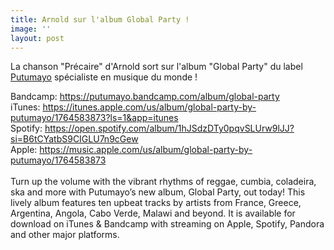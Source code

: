 ```yaml
---
title: Arnold sur l'album Global Party !
image: ''
layout: post
---
```

La chanson "Précaire" d'Arnold sort sur l'album "Global Party" du label [Putumayo](www.putumayo.com/global-party) spécialiste en musique du monde !

Bandcamp: <https://putumayo.bandcamp.com/album/global-party>\
iTunes: <https://itunes.apple.com/us/album/global-party-by-putumayo/1764583873?ls=1&app=itunes>\
Spotify: <https://open.spotify.com/album/1hJSdzDTy0pqvSLUrw9lJJ?si=B6tCYatbS9CIGLU7n9cGew>\
Apple: <https://music.apple.com/us/album/global-party-by-putumayo/1764583873>\
\
Turn up the volume with the vibrant rhythms of reggae, cumbia, coladeira, ska and more with Putumayo’s new album, Global Party, out today! This lively album features ten upbeat tracks by artists from France, Greece, Argentina, Angola, Cabo Verde, Malawi and beyond. It is available for download on iTunes & Bandcamp with streaming on Apple, Spotify, Pandora and other major platforms.
